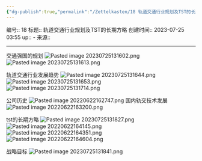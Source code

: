 ```yaml
---
{"dg-publish":true,"permalink":"/Zettelkasten/18 轨道交通行业规划及TST的长期方略/","dgPassFrontmatter":true}
---
```


编号:: 18
标题:: 轨道交通行业规划及TST的长期方略
创建时间:: 2023-07-25 03:55
up:: -
来源:: 

---
交通强国的规划
![Pasted image 20230725131602.png](/img/user/attachment/Pasted%20image%2020230725131602.png)
![Pasted image 20230725131613.png](/img/user/attachment/Pasted%20image%2020230725131613.png)

轨道交通行业发展趋势
![Pasted image 20230725131644.png](/img/user/attachment/Pasted%20image%2020230725131644.png)
![Pasted image 20230725131653.png](/img/user/attachment/Pasted%20image%2020230725131653.png)
![Pasted image 20230725131714.png](/img/user/attachment/Pasted%20image%2020230725131714.png)

公司历史
![Pasted image 20220622162747.png](/img/user/attachment/Pasted%20image%2020220622162747.png)
国内轨交技术发展
![Pasted image 20220622163200.png](/img/user/attachment/Pasted%20image%2020220622163200.png)

tst的长期方略
![Pasted image 20230725131827.png](/img/user/attachment/Pasted%20image%2020230725131827.png)
![Pasted image 20220622164145.png](/img/user/attachment/Pasted%20image%2020220622164145.png)
![Pasted image 20220622164351.png](/img/user/attachment/Pasted%20image%2020220622164351.png)
![Pasted image 20220622164604.png](/img/user/attachment/Pasted%20image%2020220622164604.png)

战略目标
![Pasted image 20230725131841.png](/img/user/attachment/Pasted%20image%2020230725131841.png)
